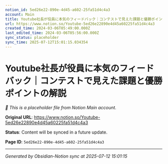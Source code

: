 ```yaml
---
notion_id: 5ed26e22-890e-4d45-a602-25fa51d4c4a3
account: Main
title: Youtube社長が役員に本気のフィードバック｜コンテストで見えた課題と優勝ポイントの解説
url: https://www.notion.so/Youtube-5ed26e22890e4d45a60225fa51d4c4a3
created_time: 2024-03-06T05:49:00.000Z
last_edited_time: 2024-03-06T05:56:00.000Z
sync_status: placeholder
sync_time: 2025-07-12T15:01:15.034354
---
```


# Youtube社長が役員に本気のフィードバック｜コンテストで見えた課題と優勝ポイントの解説

*🔄 This is a placeholder file from Notion Main account.*

**Original URL**: https://www.notion.so/Youtube-5ed26e22890e4d45a60225fa51d4c4a3

**Status**: Content will be synced in a future update.

**Page ID**: `5ed26e22-890e-4d45-a602-25fa51d4c4a3`

---

*Generated by Obsidian-Notion sync at 2025-07-12 15:01:15*
